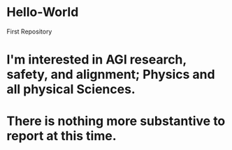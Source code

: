 # Hello-World
First Repository
# I'm interested in AGI research, safety, and alignment; Physics and all physical Sciences. 
# There is nothing more substantive to report at this time.
